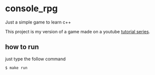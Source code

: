 # console_rpg
Just a simple game to learn c++

This project is my version of a game made on a youtube [tutorial series](https://www.youtube.com/watch?v=shsmu3GX0s4).

## how to run

just type the follow command

```bash
$ make run
```
